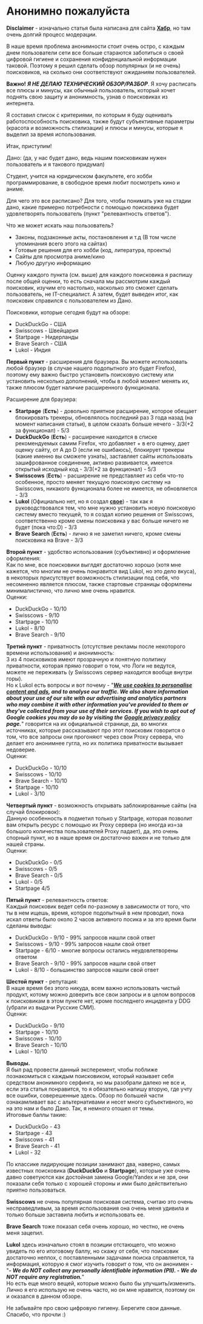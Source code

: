 # Анонимно пожалуйста
**Disclaimer** - изначально статья была написана для сайта [**Хабр**](https://habr.com/ru/post/661857/), но там очень долгий процесс модерации. 

В наше время проблема анонимности стоит очень остро, с каждым днем пользователи сети все больше стараются заботиться о своей цифровой гигиене и сохранения конфиденциальной информации таковой. Поэтому я решил сделать обзор популярных (и не очень) поисковиков, на сколько они соответствуют ожиданиям пользователей.

**Важно!** **_Я НЕ ДЕЛАЮ ТЕХНИЧЕСКИЙ ОБЗОР/РАЗБОР_**. Я хочу расписать все плюсы и минусы, как обычный пользователь, который хочет поднять свою защиту и анонимность, узнав о поисковиках из интернета.

Я составил список с критериями, по которым я буду оценивать работоспособность поисковика, также будут субъективные параметры (красота и возможность стилизации) и плюсы и минусы, которые я выделил за время использования.

Итак, приступим!

Дано: (да, у нас будет дано, ведь нашим поисковикам нужен пользователь и я такового придумал)

Студент, учится на юридическом факультете, его хобби программирование, в свободное время любит посмотреть кино и аниме.

Для чего это все расписано? Для того, чтобы понимать уже на стадии дано, какие примерно потребности с помощью поисковика будет удовлетворять пользователь (пункт "релевантность ответов").

Что же может искать наш пользователь?
-   Законы, подзаконные акты, постановления и т.д (В том числе упоминания всего этого на сайтах)    
-   Готовые решения для его хобби (код, литература, проекты)    
-   Сайты для просмотра аниме/кино    
-   Любую другую информацию
    

Оценку каждого пункта (см. выше) для каждого поисковика я распишу после общей оценки, то есть сначала мы рассмотрим каждый поисковик, изучим его настолько, насколько это сможет сделать пользователь, не IT-специалист. А затем, будет выведен итог, как поисковик справился с пользователем из Дано.

Поисковики, которые сегодня будут на обзоре:
-   DuckDuckGo - США    
-   Swisscows - Швейцария   
-   Startpage - Нидерланды    
-   Brave Search - США    
-   Lukol - Индия
    

**Первый пункт** - расширения для браузера. Вы можете использовать любой браузер (в случае нашего подопытного это будет Firefox), поэтому ему важно быстро установить поисковую систему или установить несколько дополнений, чтобы в любой момент менять их, также плюсом будет наличие расширенного функционала.

Расширение для браузера:
-   **Startpage** (**Есть**) - довольно приятное расширение, которое обещает блокировать трекеры, обновлялось последний раз 3 года назад (на момент написания статьи), в целом сказать больше нечего - 3/3(+2 за функционал) - 5/3  
-   **DuckDuckGo** (**Есть**) - расширение находится в списке рекомендуемых самим Firefox, что добавляет + в его оценку, дает оценку сайту, от A до D (если не ошибаюсь), блокирует трекеры (какие именно вы сможете узнать), заставляет сайты использовать зашифрованное соединение, активно развивается, имеется открытый исходный код - 3/3(+2 за функционал) - 5/3    
-   **Swisscows** (**Есть**) - расширение не представляет из себя что-то особенное, просто меняет текущую поисковую систему на Swisscows, никакого функционала более не имеется, не обновляется - 3/3    
-   **Lukol** (Официально нет, но я создал [**свое**](https://addons.mozilla.org/ru/firefox/addon/lukol-search/)) - так как я руководствовался тем, что мне нужно установить новую поисковую систему вместо текущей, то я создал копию решения от Swisscows, соответственно кроме смены поисковика у вас больше ничего не будет (пока что:D) - 3/3    
-   **Brave Search** (**Есть**) - лично я не заметил ничего, кроме смены поисковика на Brave - 3/3
    

**Второй пункт** - удобство использования (субъективно) и оформление оформления:  
Как по мне, все поисковики выглдят достаточно хорошо (хотя мне кажется, что многим не очень понравится вид Lukol, но это дело вкуса), в некоторых присутствует возможность стилизации под себя, что несомненно является плюсом, также стартовые страницы оформлены минималистично, что лично мне очень нравится.  
Оценки:

-   DuckDuckGo - 10/10    
-   Swisscows - 9/10    
-   Startpage - 10/10    
-   Lukol - 8/10
-   Brave Search - 9/10    

**Третий пункт** - приватность (отсутствие рекламы после некоторого времени использования) и анонимность:  
3 из 4 поисковиков имеют прозрачную и понятную политику приватности, которая прямо говорит о том, что Логи не ведутся, можете не переживать (у Swisscows сервер находится вообще внутри горы).  
Но к Lukol есть вопросы и вот почему - "[**_We use cookies to personalise content and ads_**](https://www.google.com/intl/en/policies/privacy/partners/)**_, and to analyse our traffic. We also share information about your use of our site with our advertising and analytics partners who may combine it with other information you've provided to them or they've collected from your use of their services. If you wish to opt out of Google cookies you may do so by visiting the_** [**_Google privacy policy_**](http://www.google.com/policies/privacy/) **_page._**" говорится на их официальной странице, да, во многих источниках, которые рассказывают про этот поисковик говорится о том, что все запросы они прогоняют через свои Proxy сервера, что делает его анонимнее гугла, но их политика приватности вызывает недоверие.  
Оценки:
-   DuckDuckGo - 10/10    
-   Swisscows - 10/10   
-   Brave Search - 10/10    
-   Startpage - 10/10    
-   Lukol - 3/10
    
**Четвертый пункт** - возможность открывать заблокированные сайты (на случай блокировок):  
Данную особенность я подметил только у Startpage, которая позволит вам открыть ресурс с помощью их Proxy сервера (но иногда из=за большого количества пользователей Proxy падает), да, это очень спорный пункт, но в наше время он достаточно важен и не только для нашей страны.  
Оценки:
-   DuckDuckGo - 0/5    
-   Swisscows - 0/5   
-   Brave Search - 0/5    
-   Lukol - 0/5    
-   Startpage 4/5
    
**Пятый пункт** - релевантность ответов:  
Каждый поисковик ведет себя по-разному в зависимости от того, что ты в нем ищешь, время, которое подопытный в нем проводил, пока искал ответы было около 2 часов активного посика и за это время были сделаны выводы:
-   DuckDuckGo - 9/10 - 99% запросов нашли свой ответ    
-   Swisscows - 9/10 - 99% запросов нашли свой ответ    
-   Startpage - 6/10 - многие вопросы остались неудовлетворены ответом    
-   Brave Search - 9/10 - 99% запросов нашли свой ответ    
-   Lukol - 8/10 - большинство запросов нашли свой ответ
    

**Шестой пункт** - репутация:  
В наше время без этого никуда, всем важно использовать чистый продукт, котому можно доверить все свои запросы и в целом вопросов к поисковикам в этом пункте нет, кроме последнего инцидента у DDG (убрали из выдачи Русские СМИ).  
Оценки:
-   DuckDuckGo - 9/10  
-   Startpage - 10/10    
-   Swisscows - 10/10    
-   Brave Search - 10/10    
-   Lukol - 10/10    

**Выводы.**  
Я был рад провести данный эксперемент, чтобы поближе познакомиться с каждым поисковиком, который называет себя средством анонимного серфинга, но мы разобрали далеко не все и, если эта статья понравится, то я обязательно напишу вторую, где учту все ошибки, соверешенные здесь. Обзор по большей части ознакамливает вас с альтернативами и несет много субъективного, но на это нам и было Дано. Так, я немного отошел от темы.  
Итоговые баллы такие:
-   DuckDuckGo - 43    
-   Startpage - 43    
-   Swisscows - 41    
-   Brave Search - 41   
-   Lukol - 32    

По классике лидирующие позиции занимают два, наверно, самых известных поисковика (**DuckDuckGo** и **Startpage**), которые уже очень давно советуются как достойная замена Google/Yandex и не зря, они показали себя только с хорошей стороны и ими было действительно приятно пользоваться.

**Swisscows** не очень популярная поисковая система, считаю это очень несправедливым, за время использования она очень меня удивила и только больше заставила любить и использовать ее.

**Brave Search** тоже показал себя очень хорошо, но честно, не очень меня зацепил.

**Lukol** здесь изначально стоял в позиции отстающего, что можно увидеть по его итоговому баллу, но скажу от себя, что поисковик достаточно неплох, с поставленными задачами поиска справляется, та информация, которую я смог изучить говорит о том, что он анонимен - "**_- We do NOT collect any personally identifiable information (PII). - We do NOT require any registration._**"  
Но есть еще много вещей, которые можно было бы улучшить/изменить. Лично я его использую не очень часто, но он мне нравится, поэтому он и оказался в данном обзоре.

Не забывайте про свою цифровую гигиену. Берегите свои данные.  
Спасибо, что прочли :)
